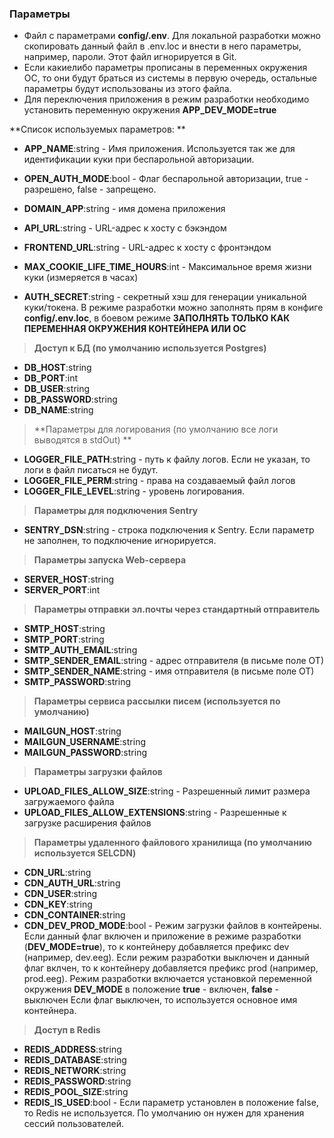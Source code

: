 ### Параметры

- Файл с параметрами **config/.env**. Для локальной разработки можно скопировать данный файл в .env.loc и внести в него параметры, например, пароли. Этот файл игнорируется в Git. 
- Если какиелибо параметры прописаны в переменных окружения ОС, то они будут браться из системы в первую очередь, остальные параметры будут использованы из этого файла.
- Для переключения приложения в режим разработки необходимо установить переменную окружения **APP_DEV_MODE=true**

**Список используемых параметров: **

- **APP_NAME**:string - Имя приложения. Используется так же для идентификации куки при беспарольной авторизации. 

- **OPEN_AUTH_MODE**:bool - Флаг беспарольной авторизации, true - разрешено, false - запрещено.

- **DOMAIN_APP**:string - имя домена приложения 

- **API_URL**:string - URL-адрес к хосту с бэкэндом 

- **FRONTEND_URL**:string - URL-адрес к хосту с фронтэндом 

- **MAX_COOKIE_LIFE_TIME_HOURS**:int - Максимальное время жизни куки (измеряется в часах) 

- **AUTH_SECRET**:string - секретный хэш для генерации уникальной куки/токена. В режиме разработки можно заполнять прям в конфиге **config/.env.loc**, в боевом режиме **ЗАПОЛНЯТЬ ТОЛЬКО КАК ПЕРЕМЕННАЯ ОКРУЖЕНИЯ КОНТЕЙНЕРА ИЛИ ОС**

> **Доступ к БД (по умолчанию используется Postgres)**

- **DB_HOST**:string
- **DB_PORT**:int
- **DB_USER**:string
- **DB_PASSWORD**:string
- **DB_NAME**:string

> **Параметры для логирования (по умолчанию все логи выводятся в stdOut) **

- **LOGGER_FILE_PATH**:string - путь к файлу логов. Если не указан, то логи в файл писаться не будут.
- **LOGGER_FILE_PERM**:string - права на создаваемый файл логов
- **LOGGER_FILE_LEVEL**:string - уровень логирования.

> **Параметры для подключения Sentry**
- **SENTRY_DSN**:string - строка подключения к Sentry. Если параметр не заполнен, то подключение игнорируется.

> **Параметры запуска Web-сервера**

- **SERVER_HOST**:string
- **SERVER_PORT**:int

> **Параметры отправки эл.почты через стандартный отправитель**

- **SMTP_HOST**:string
- **SMTP_PORT**:string
- **SMTP_AUTH_EMAIL**:string
- **SMTP_SENDER_EMAIL**:string - адрес отправителя (в письме поле ОТ)
- **SMTP_SENDER_NAME**:string - имя отправителя (в письме поле ОТ)
- **SMTP_PASSWORD**:string

> **Параметры сервиса рассылки писем (используется по умолчанию)**

- **MAILGUN_HOST**:string
- **MAILGUN_USERNAME**:string
- **MAILGUN_PASSWORD**:string

> **Параметры загрузки файлов**

- **UPLOAD_FILES_ALLOW_SIZE**:string - Разрешенный лимит размера загружаемого файла
- **UPLOAD_FILES_ALLOW_EXTENSIONS**:string - Разрешенные к загрузке расширения файлов

> **Параметры удаленного файлового хранилища (по умолчанию используется SELCDN)**

- **CDN_URL**:string
- **CDN_AUTH_URL**:string
- **CDN_USER**:string
- **CDN_KEY**:string
- **CDN_CONTAINER**:string
- **CDN_DEV_PROD_MODE**:bool - Режим загрузки файлов в контейрены. Если данный флаг включен и приложение в режиме разработки (**DEV_MODE=true**), то к контейнеру добавляется префикс dev (например, dev.eeg).
Если режим разработки выключен и данный флаг вклчен, то к контейнеру добавляется префикс prod (например, prod.eeg).
Режим разработки включается установкой переменной окружения **DEV_MODE** в положение **true** - включен, **false** - выключен
Если флаг выключен, то используется основное имя контейнера.

>  **Доступ в Redis**

- **REDIS_ADDRESS**:string
- **REDIS_DATABASE**:string
- **REDIS_NETWORK**:string
- **REDIS_PASSWORD**:string
- **REDIS_POOL_SIZE**:string
- **REDIS_IS_USED**:bool - Если параметр установлен в положение false, то Redis не используется. По умолчанию он нужен для хранения сессий пользователей.
